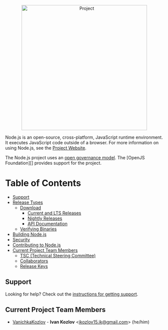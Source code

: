 <!--lint disable no-literal-urls-->
<p align="center">
  <a href="https://website/">
    <img
      alt="Project"
      src="svg logo"
      width="400"
    />
  </a>
</p>

Node.js is an open-source, cross-platform, JavaScript runtime environment. It
executes JavaScript code outside of a browser. For more information on using
Node.js, see the [Project Website][].

The Node.js project uses an [open governance model](./GOVERNANCE.md). The
[OpenJS Foundation][] provides support for the project.

# Table of Contents

* [Support](#support)
* [Release Types](#release-types)
  * [Download](#download)
    * [Current and LTS Releases](#current-and-lts-releases)
    * [Nightly Releases](#nightly-releases)
    * [API Documentation](#api-documentation)
  * [Verifying Binaries](#verifying-binaries)
* [Building Node.js](#building-nodejs)
* [Security](#security)
* [Contributing to Node.js](#contributing-to-nodejs)
* [Current Project Team Members](#current-project-team-members)
  * [TSC (Technical Steering Committee)](#tsc-technical-steering-committee)
  * [Collaborators](#collaborators)
  * [Release Keys](#release-keys)

## Support

Looking for help? Check out the
[instructions for getting support](https://website/support).

## Current Project Team Members

<!--lint disable prohibited-strings-->
* [VanichkaKozlov](https://github.com/KozlovIvanDev) -
**Ivan Kozlov** &lt;ikozlov15.ik@gmail.com&gt; (he/him)

[Project Website]: https://kozlovivandev.github.io/jas/